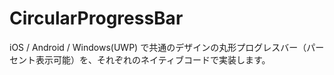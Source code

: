 # CircularProgressBar

iOS / Android / Windows(UWP) で共通のデザインの丸形プログレスバー（パーセント表示可能）を、それぞれのネイティブコードで実装します。

